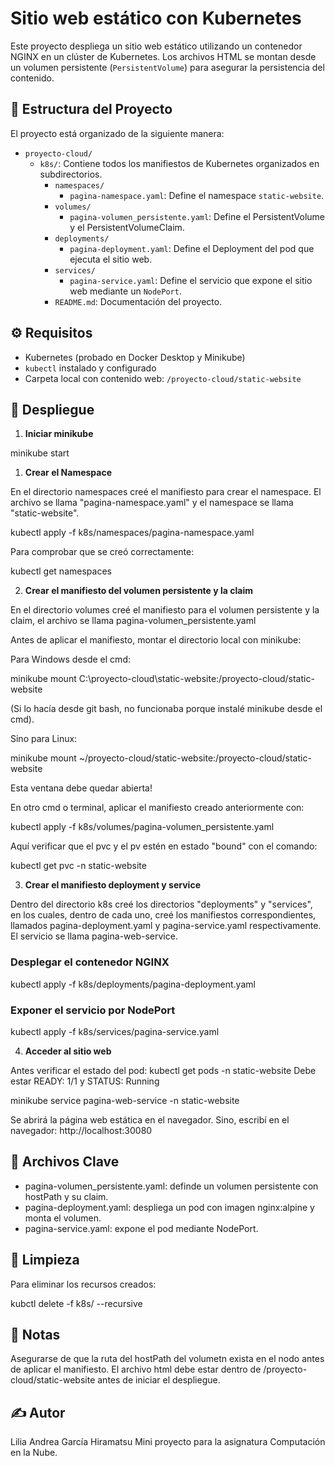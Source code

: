 # Sitio web estático con Kubernetes

Este proyecto despliega un sitio web estático utilizando un contenedor NGINX en un clúster de Kubernetes. Los archivos HTML se montan desde un volumen persistente  (`PersistentVolume`) para asegurar la persistencia del contenido.

## 🧱 Estructura del Proyecto

El proyecto está organizado de la siguiente manera:

- `proyecto-cloud/`
  - `k8s/`: Contiene todos los manifiestos de Kubernetes organizados en subdirectorios.
    - `namespaces/`
      - `pagina-namespace.yaml`: Define el namespace `static-website`.
    - `volumes/`
      - `pagina-volumen_persistente.yaml`: Define el PersistentVolume y el PersistentVolumeClaim.
    - `deployments/`
      - `pagina-deployment.yaml`: Define el Deployment del pod que ejecuta el sitio web.
    - `services/`
      - `pagina-service.yaml`: Define el servicio que expone el sitio web mediante un `NodePort`.
    - `README.md`: Documentación del proyecto.

## ⚙️ Requisitos

- Kubernetes (probado en Docker Desktop y Minikube)
- `kubectl` instalado y configurado
- Carpeta local con contenido web: `/proyecto-cloud/static-website`

## 🚀 Despliegue

1. **Iniciar minikube**

minikube start

1. **Crear el Namespace**

En el directorio namespaces creé el manifiesto para crear el namespace. El archivo se llama "pagina-namespace.yaml" y el namespace se llama "static-website".

kubectl apply -f k8s/namespaces/pagina-namespace.yaml

Para comprobar que se creó correctamente:

kubectl get namespaces

2. **Crear el manifiesto del volumen persistente y la claim**

En el directorio volumes creé el manifiesto para el volumen persistente y la claim, el archivo se llama pagina-volumen_persistente.yaml

Antes de aplicar el manifiesto, montar el directorio local con minikube:

Para Windows desde el cmd:

minikube mount C:\proyecto-cloud\static-website:/proyecto-cloud/static-website

(Si lo hacía desde git bash, no funcionaba porque instalé minikube desde el cmd).

Sino para Linux:

minikube mount ~/proyecto-cloud/static-website:/proyecto-cloud/static-website

Esta ventana debe quedar abierta!

En otro cmd o terminal, aplicar el manifiesto creado anteriormente con:

kubectl apply -f k8s/volumes/pagina-volumen_persistente.yaml

Aquí verificar que el pvc y el pv estén en estado "bound" con el comando:

kubectl get pvc -n static-website

3. **Crear el manifiesto deployment y service**

Dentro del directorio k8s creé los directorios "deployments" y "services", en los cuales, dentro de cada uno, creé los manifiestos correspondientes, llamados pagina-deployment.yaml y pagina-service.yaml respectivamente.
El servicio se llama pagina-web-service.

### Desplegar el contenedor NGINX

kubectl apply -f k8s/deployments/pagina-deployment.yaml

### Exponer el servicio por NodePort

kubectl apply -f k8s/services/pagina-service.yaml

4. **Acceder al sitio web**

Antes verificar el estado del pod:
kubectl get pods -n static-website
Debe estar READY: 1/1 y STATUS: Running 

minikube service pagina-web-service -n static-website

Se abrirá la página web estática en el navegador.
Sino, escribí en el navegador:
http://localhost:30080

## 📂 Archivos Clave

* pagina-volumen_persistente.yaml: definde un volumen persistente con hostPath y su claim.
* pagina-deployment.yaml: despliega un pod con imagen nginx:alpine y monta el volumen.
* pagina-service.yaml: expone el pod mediante NodePort.

## 🧽 Limpieza

Para eliminar los recursos creados:

kubctl delete -f k8s/ --recursive

## 💬 Notas

Asegurarse de que la ruta del hostPath del volumetn exista en el nodo antes de aplicar el manifiesto.
El archivo html debe estar dentro de /proyecto-cloud/static-website antes de iniciar el despliegue.

## ✍️ Autor

Lilia Andrea García Hiramatsu
Mini proyecto para la asignatura Computación en la Nube.
